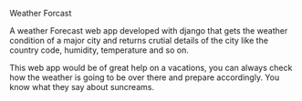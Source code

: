 Weather Forcast

A weather Forecast web app developed with django that gets the weather 
condition of a major city and returns crutial details of the city like 
the country code, humidity, temperature and so on.

This web app would be of great help on a vacations, you can always check
how the weather is going to be over there and prepare accordingly. You know 
what they say about suncreams. 